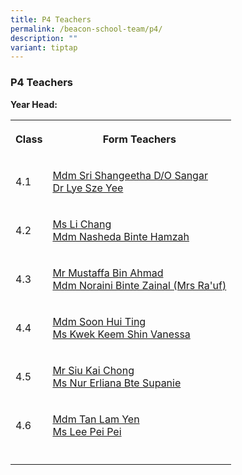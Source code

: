 ```yaml
---
title: P4 Teachers
permalink: /beacon-school-team/p4/
description: ""
variant: tiptap
---
```

<h3>P4 Teachers</h3>
<p><strong>Year Head:</strong>
</p>
<table style="minWidth: 50px">
<colgroup>
<col>
<col>
</colgroup>
<tbody>
<tr>
<th rowspan="1" colspan="1">
<p>Class</p>
</th>
<th rowspan="1" colspan="1">
<p>Form Teachers</p>
</th>
</tr>
<tr>
<td rowspan="1" colspan="1">
<p>4.1</p>
</td>
<td rowspan="1" colspan="1">
<p><a href="mailto:sri_shangeetha_sangar@moe.edu.sg" rel="noopener noreferrer nofollow" target="_blank">Mdm Sri Shangeetha D/O Sangar</a>
<br><a href="mailto:lye_sze_yee@moe.edu.sg" rel="noopener noreferrer nofollow" target="_blank">Dr Lye Sze Yee</a>
</p>
</td>
</tr>
<tr>
<td rowspan="1" colspan="1">
<p>4.2</p>
</td>
<td rowspan="1" colspan="1">
<p><a href="mailto:li_chang@moe.edu.sg" rel="noopener noreferrer nofollow" target="_blank">Ms Li Chang</a>
<br><a href="mailto:nasheda_hamzah@moe.edu.sg" rel="noopener noreferrer nofollow" target="_blank">Mdm Nasheda Binte Hamzah</a>
</p>
</td>
</tr>
<tr>
<td rowspan="1" colspan="1">
<p>4.3</p>
</td>
<td rowspan="1" colspan="1">
<p><a href="mailto:mustaffa_ahmad@moe.edu.sg" rel="noopener noreferrer nofollow" target="_blank">Mr Mustaffa Bin Ahmad</a>
<br><a href="mailto:noraini_zainal@moe.edu.sg" rel="noopener noreferrer nofollow" target="_blank">Mdm Noraini Binte Zainal (Mrs Ra'uf)</a>
</p>
</td>
</tr>
<tr>
<td rowspan="1" colspan="1">
<p>4.4</p>
</td>
<td rowspan="1" colspan="1">
<p><a href="mailto:soon_hui_ting@moe.edu.sg" rel="noopener noreferrer nofollow" target="_blank">Mdm Soon Hui Ting</a>
<br><a href="mailto:kwek_keem_shin_vanessa@moe.edu.sg" rel="noopener noreferrer nofollow" target="_blank">Ms Kwek Keem Shin Vanessa</a>
</p>
</td>
</tr>
<tr>
<td rowspan="1" colspan="1">
<p>4.5</p>
</td>
<td rowspan="1" colspan="1">
<p><a href="mailto:siu_kai_chong@moe.edu.sg" rel="noopener noreferrer nofollow" target="_blank">Mr Siu Kai Chong</a>
<br><a href="mailto:nur_erliana_supanie@moe.edu.sg" rel="noopener noreferrer nofollow" target="_blank">Ms Nur Erliana Bte Supanie</a>
</p>
</td>
</tr>
<tr>
<td rowspan="1" colspan="1">
<p>4.6</p>
</td>
<td rowspan="1" colspan="1">
<p><a href="mailto:tan_lam_yen@moe.edu.sg" rel="noopener noreferrer nofollow" target="_blank">Mdm Tan Lam Yen</a>
<br><a href="mailto:lee_pei_pei@moe.edu.sg" rel="noopener noreferrer nofollow" target="_blank">Ms Lee Pei Pei</a>
</p>
</td>
</tr>
<tr>
<td rowspan="1" colspan="1">
<p></p>
</td>
<td rowspan="1" colspan="1">
<p></p>
</td>
</tr>
</tbody>
</table>
<p></p>
<p></p>
<p></p>